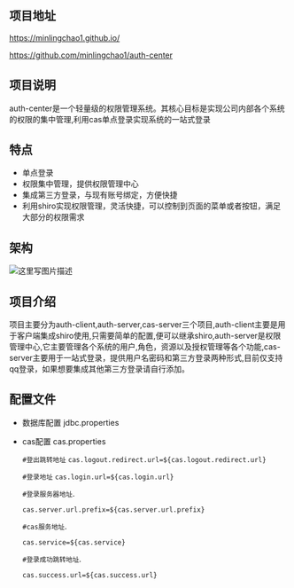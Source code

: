 ## 项目地址
https://minlingchao1.github.io/

https://github.com/minlingchao1/auth-center

## 项目说明
auth-center是一个轻量级的权限管理系统。其核心目标是实现公司内部各个系统的权限的集中管理,利用cas单点登录实现系统的一站式登录
## 特点
- 单点登录
- 权限集中管理，提供权限管理中心
- 集成第三方登录，与现有账号绑定，方便快捷
- 利用shiro实现权限管理，灵活快捷，可以控制到页面的菜单或者按钮，满足大部分的权限需求

## 架构
![这里写图片描述](http://img.blog.csdn.net/20170319230429247?watermark/2/text/aHR0cDovL2Jsb2cuY3Nkbi5uZXQvY2hhb194dW4=/font/5a6L5L2T/fontsize/400/fill/I0JBQkFCMA==/dissolve/70/gravity/SouthEast)

## 项目介绍
项目主要分为auth-client,auth-server,cas-server三个项目,auth-client主要是用于客户端集成shiro使用,只需要简单的配置,便可以继承shiro,auth-server是权限管理中心,它主要管理各个系统的用户,角色，资源以及授权管理等各个功能,cas-server主要用于一站式登录，提供用户名密码和第三方登录两种形式,目前仅支持qq登录，如果想要集成其他第三方登录请自行添加。
## 配置文件
- 数据库配置
  jdbc.properties
- cas配置
  cas.properties
  
  `#登出跳转地址`
  `cas.logout.redirect.url=${cas.logout.redirect.url}`  
  

  `#登录地址`
  `cas.login.url=${cas.login.url}`

  `#登录服务器地址`. 
  
  
  `cas.server.url.prefix=${cas.server.url.prefix}`

  `#cas服务地址`. 
  
  `cas.service=${cas.service}`

  `#登录成功跳转地址`. 
  
  `cas.success.url=${cas.success.url}`
